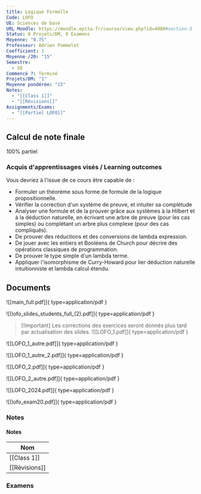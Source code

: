 ```yaml
---
title: Logique Formelle
Code: LOFO
UE: Sciences de base
URL Moodle: https://moodle.epita.fr/course/view.php?id=4008#section-3
Status: 0 Projets/DM, 0 Examens
Moyenne: "0.75"
Professeur: Adrien Pommelet
Coefficient: 1
Moyenne /20: "15"
Semestre:
  - S8
Commencé ?: Terminé
Projets/DM: "1"
Moyenne pondérée: "15"
Notes:
  - "[[Class 1]]"
  - "[[Révisions]]"
Assignments/Exams:
  - "[[Partiel LOFO]]"
---
```

## Calcul de note finale
100% partiel
### Acquis d'apprentissages visés / Learning outcomes
Vous devriez à l'issue de ce cours être capable de :
- Formuler un théorème sous forme de formule de la logique propositionnelle.
- Vérifier la correction d'un système de preuve, et intuiter sa complétude
- Analyser une formule et de la prouver grâce aux systèmes à la Hilbert et à la déduction naturelle, en écrivant une arbre de preuve (pour les cas simples) ou complétant un arbre plus complexe (pour des cas compliqués).
- De prouver des réductions et des conversions de lambda expression.
- De jouer avec les entiers et Booléens de Church pour décrire des opérations classiques de programmation.
- De prouver le type simple d'un lambda terme.
- Appliquer l'isomorphisme de Curry-Howard pour lier déduction naturelle intuitionniste et lambda calcul étendu.
  
## Documents
![[main_full.pdf]]{ type=application/pdf }

![[lofo_slides_students_full_(2).pdf]]{ type=application/pdf }


> [!important] Les corrections des exercices seront donnés plus tard par actualisation des slides.
![[LOFO_1.pdf]]{ type=application/pdf }

![[LOFO_1_autre.pdf]]{ type=application/pdf }

![[LOFO_1_autre_2.pdf]]{ type=application/pdf }

![[LOFO_2.pdf]]{ type=application/pdf }

![[LOFO_2_autre.pdf]]{ type=application/pdf }

![[LOFO_2024.pdf]]{ type=application/pdf }

![[lofo_exam20.pdf]]{ type=application/pdf }

  
### Notes
#### Notes
|Nom|
|---|
|[[Class 1]]|
|[[Révisions]]|
  
  
### Examens